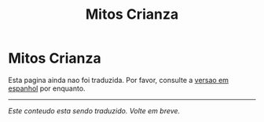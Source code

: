 ﻿---
title: Mitos Crianza
---

<!-- TODO: translation missing -->

# Mitos Crianza

Esta pagina ainda nao foi traduzida. Por favor, consulte a [versao em espanhol](/es/mitos-crianza) por enquanto.

---

*Este conteudo esta sendo traduzido. Volte em breve.*
